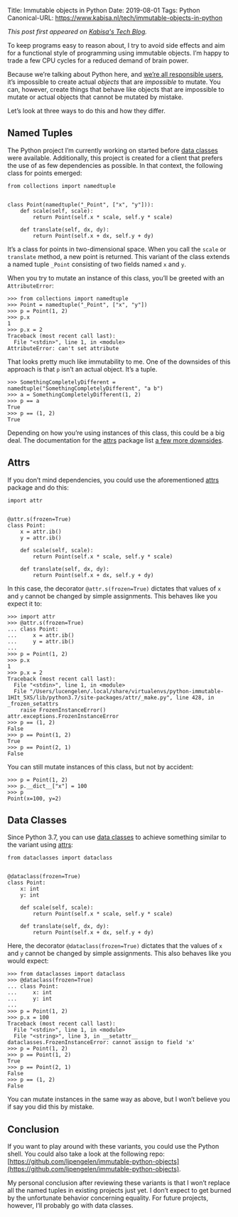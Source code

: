 Title: Immutable objects in Python
Date: 2019-08-01
Tags: Python
Canonical-URL: https://www.kabisa.nl/tech/immutable-objects-in-python

*This post first appeared on [Kabisa's Tech Blog](https://www.kabisa.nl/tech/).*

To keep programs easy to reason about,
I try to avoid side effects and aim for a functional style of programming using immutable objects.
I’m happy to trade a few CPU cycles for a reduced demand of brain power.

Because we’re talking about Python here, and [we’re all responsible users](https://docs.python-guide.org/writing/style/#we-are-all-responsible-users), it’s impossible to create actual *objects* that are *impossible* to mutate.
You can, however, create things that behave like objects that are impossible to mutate or actual objects that cannot be mutated by mistake.

Let’s look at three ways to do this and how they differ.

## Named Tuples

The Python project I’m currently working on started before [data classes](https://docs.python.org/3/library/dataclasses.html) were available.
Additionally, this project is created for a client that prefers the use of as few dependencies as possible.
In that context, the following class for points emerged:

```
from collections import namedtuple


class Point(namedtuple("_Point", ["x", "y"])):
    def scale(self, scale):
        return Point(self.x * scale, self.y * scale)

    def translate(self, dx, dy):
        return Point(self.x + dx, self.y + dy)
```

It’s a class for points in two-dimensional space.
When you call the `scale` or `translate` method, a new point is returned.
This variant of the class extends a named tuple `_Point` consisting of two fields named `x` and `y`.

When you try to mutate an instance of this class, you’ll be greeted with an `AttributeError`:

```
>>> from collections import namedtuple
>>> Point = namedtuple("_Point", ["x", "y"])
>>> p = Point(1, 2)
>>> p.x
1
>>> p.x = 2
Traceback (most recent call last):
  File "<stdin>", line 1, in <module>
AttributeError: can't set attribute
```

That looks pretty much like immutability to me.
One of the downsides of this approach is that `p` isn’t an actual object.
It’s a tuple.

```
>>> SomethingCompletelyDifferent = namedtuple("SomethingCompletelyDifferent", "a b")
>>> a = SomethingCompletelyDifferent(1, 2)
>>> p == a
True
>>> p == (1, 2)
True
```

Depending on how you’re using instances of this class, this could be a big deal.
The documentation for the [attrs](https://www.attrs.org/en/stable/index.html) package list [a few more downsides](https://www.attrs.org/en/stable/why.html#namedtuples).

## Attrs

If you don’t mind dependencies, you could use the aforementioned [attrs](https://www.attrs.org/en/stable/index.html) package and do this:

```
import attr


@attr.s(frozen=True)
class Point:
    x = attr.ib()
    y = attr.ib()

    def scale(self, scale):
        return Point(self.x * scale, self.y * scale)

    def translate(self, dx, dy):
        return Point(self.x + dx, self.y + dy)
```

In this case, the decorator `@attr.s(frozen=True)` dictates that values of `x` and `y` cannot be changed by simple assignments.
This behaves like you expect it to:

```
>>> import attr
>>> @attr.s(frozen=True)
... class Point:
...     x = attr.ib()
...     y = attr.ib()
...
>>> p = Point(1, 2)
>>> p.x
1
>>> p.x = 2
Traceback (most recent call last):
  File "<stdin>", line 1, in <module>
  File "/Users/lucengelen/.local/share/virtualenvs/python-immutable-1HIt_5XS/lib/python3.7/site-packages/attr/_make.py", line 428, in _frozen_setattrs
    raise FrozenInstanceError()
attr.exceptions.FrozenInstanceError
>>> p == (1, 2)
False
>>> p == Point(1, 2)
True
>>> p == Point(2, 1)
False
```

You can still mutate instances of this class, but not by accident:

```
>>> p = Point(1, 2)
>>> p.__dict__["x"] = 100
>>> p
Point(x=100, y=2)
```

## Data Classes

Since Python 3.7, you can use [data classes](https://docs.python.org/3/library/dataclasses.html) to achieve something similar to the variant using [attrs](https://www.attrs.org/en/stable/index.html):

```
from dataclasses import dataclass


@dataclass(frozen=True)
class Point:
    x: int
    y: int

    def scale(self, scale):
        return Point(self.x * scale, self.y * scale)

    def translate(self, dx, dy):
        return Point(self.x + dx, self.y + dy)
```

Here, the decorator `@dataclass(frozen=True)` dictates that the values of `x` and `y` cannot be changed by simple assignments.
This also behaves like you would expect:

```
>>> from dataclasses import dataclass
>>> @dataclass(frozen=True)
... class Point:
...     x: int
...     y: int
...
>>> p = Point(1, 2)
>>> p.x = 100
Traceback (most recent call last):
  File "<stdin>", line 1, in <module>
  File "<string>", line 3, in __setattr__
dataclasses.FrozenInstanceError: cannot assign to field 'x'
>>> p = Point(1, 2)
>>> p == Point(1, 2)
True
>>> p == Point(2, 1)
False
>>> p == (1, 2)
False
```

You can mutate instances in the same way as above, but I won’t believe you if say you did this by mistake.

## Conclusion

If you want to play around with these variants, you could use the Python shell. You could also take a look at the following repo: [https://github.com/ljpengelen/immutable-python-objects](https://github.com/ljpengelen/immutable-python-objects).

My personal conclusion after reviewing these variants is that I won’t replace all the named tuples in existing projects just yet.
I don’t expect to get burned by the unfortunate behavior concerning equality.
For future projects, however, I’ll probably go with data classes.
